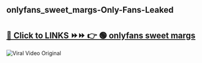 
 ## onlyfans_sweet_margs-Only-Fans-Leaked

# <h2><a href="https://clipsfans.com/onlyfans_sweet_margs&ref=git">🔗 Click to LINKS ⏩⏩ 👉 🟢 onlyfans sweet margs </a></h2>

<a href="https://clipsfans.com/onlyfans_sweet_margs&ref=git" rel="nofollow" data-target="animated-image.originalLink"><img src="https://i.ibb.co.com/xMMVF88/686577567.gif" alt="Viral Video Original" style="max-width: 100%; display: inline-block;" data-target="animated-image.originalImage"></a>
